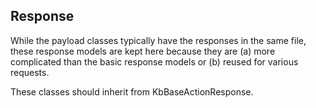 ## Response
While the payload classes typically have the responses in the same file, these response models are kept
here because they are (a) more complicated than the basic response models or (b) reused for various requests.

These classes should inherit from KbBaseActionResponse.
